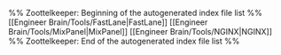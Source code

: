 %% Zoottelkeeper: Beginning of the autogenerated index file list  %%
 [[Engineer Brain/Tools/FastLane|FastLane]]
 [[Engineer Brain/Tools/MixPanel|MixPanel]]
 [[Engineer Brain/Tools/NGINX|NGINX]]
%% Zoottelkeeper: End of the autogenerated index file list  %%
